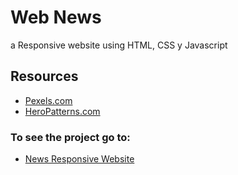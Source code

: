 # Web News

a Responsive website using HTML, CSS y Javascript

## Resources
* [Pexels.com](https://www.pexels.com/)
* [HeroPatterns.com](https://www.heropatterns.com/)

### To see the project go to:
* [News Responsive Website](https://fabripalavecino.github.io/News-website-html-css-js-responsive/)

